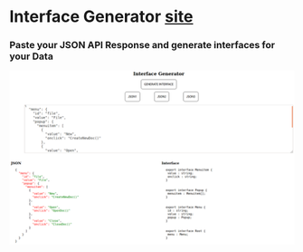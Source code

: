 # Interface Generator [site](https://61cb9df4653c790008cd45e0--ts-interface-generator.netlify.app/)

### Paste your JSON API Response and generate interfaces for your Data

![Screenshot from the interface generator](./src/assets/screenshot.png)

